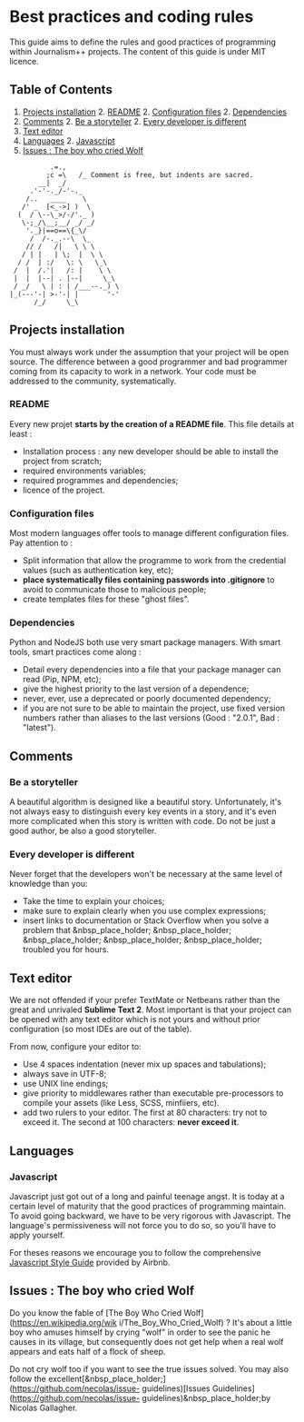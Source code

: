 # Best practices and coding rules

This guide aims to define the rules and good practices of programming within
Journalism++ projects. The content of this guide is under MIT licence.

## <a name='TOC'>Table of Contents</a>
  1. [Projects installation](#installation)
    2. [README](#readme)
    2. [Configuration files](#configuration)
    2. [Dependencies](#dependencies)
  1. [Comments](#comments)
    2. [Be a storyteller](#storyteller)
    2. [Every developer is different](#different)
  1. [Text editor](#editor)
  1. [Languages](#languages)
    2. [Javascript](#javascript)
  1. [Issues : The boy who cried Wolf](#issues)


```                               
          .=.,   
         ;c =\   /_ Comment is free, but indents are sacred.
       __|  _/     
     .'-'-._/-'-._
    /..   ____    \
   /' _  [<_->] )  \
  (  / \--\_>/-/'._ )
   \-;_/\__;__/ _/ _/
    '._}|==o==\{_\/
     /  /-._.--\  \_
    // /   /|   \ \ \
   / | |   | \;  |  \ \
  / /  | :/   \: \   \_\
 /  |  /.'|   /: |    \ \
 |  |  |--| . |--|     \_\
 / _/   \ | : | /___--._) \
|_(---'-| >-'-| |       '-'
      /_/     \_\
```

## <a name='installation'>Projects installation</a>

You must always work under the assumption that your project will be open
source. The difference between a good programmer and bad programmer coming
from its capacity to work in a network. Your code must be addressed to the
community, systematically.

### <a name='readme'>README</a>

Every new projet **starts by the creation of a README file**. This file
details at least :

  - Installation process : any new developer should be able to install the project from scratch;
  - required environments variables;
  - required programmes and dependencies;
  - licence of the project.

### <a name='configuration'>Configuration files</a>

Most modern languages offer tools to manage different configuration files. Pay
attention to :

  - Split information that allow the programme to work from the credential values (such as authentication key, etc);
  - **place systematically files containing passwords into .gitignore** to avoid to communicate those to malicious people;
  - create templates files for these "ghost files".

### <a name='dependencies'>Dependencies</a>

Python and NodeJS both use very smart package managers. With smart tools,
smart practices come along :

  - Detail every dependencies into a file that your package manager can read (Pip, NPM, etc);
  - give the highest priority to the last version of a dependence;
  - never, ever, use a deprecated or poorly documented dependency;
  - if you are not sure to be able to maintain the project, use fixed version numbers rather than aliases to the last versions (Good : "2.0.1", Bad : "latest").

## <a name='comments'>Comments</a>

### <a name='storyteller'>Be a storyteller</a>

A beautiful algorithm is designed like a beautiful story. Unfortunately, it's
not always easy to distinguish every key events in a story, and it's even more
complicated when this story is written with code. Do not be just a good
author, be also a good storyteller.

### <a name='different'>Every developer is different</a>

Never forget that the developers won't be necessary at the same level of
knowledge than you:

  - Take the time to explain your choices; 
  - make sure to explain clearly when you use complex expressions;
  - insert links to documentation or Stack Overflow when you solve a problem that &nbsp_place_holder; &nbsp_place_holder; &nbsp_place_holder; &nbsp_place_holder; &nbsp_place_holder; troubled you for hours.

## <a name='editor'>Text editor</a>

We are not offended if your prefer TextMate or Netbeans rather than the great
and unrivaled **Sublime Text 2**. Most important is that your project can be
opened with any text editor which is not yours and without prior configuration
(so most IDEs are out of the table).

  
From now, configure your editor to:

  - Use 4 spaces indentation (never mix up spaces and tabulations);
  - always save in UTF-8;
  - use UNIX line endings;
  - give priority to middlewares rather than executable pre-processors to compile your assets (like Less, SCSS, minfiiers, etc).
  - add two rulers to your editor. The first at 80 characters: try not to exceed it. The second at 100 characters: **never exceed it**.

## <a name='languages'>Languages</a>

### <a name='javascript'>Javascript</a>

Javascript just got out of a long and painful teenage angst. It is today at a
certain level of maturity that the good practices of programming maintain. To
avoid going backward, we have to be very rigorous with Javascript. The
language's permissiveness will not force you to do so, so you'll have to apply
yourself.

For theses reasons we encourage you to follow the comprehensive [Javascript
Style Guide](https://github.com/airbnb/javascript) provided by Airbnb.

## <a name='issues'>Issues : The boy who cried Wolf</a>

Do you know the fable of [The Boy Who Cried Wolf](https://en.wikipedia.org/wik
i/The_Boy_Who_Cried_Wolf) ? It's about a little boy who
amuses himself by crying "wolf" in order to see the panic he causes in its
village, but consequently does not get help when a real wolf appears and eats
half of a flock of sheep.

Do not cry wolf too if you want to see the true issues solved. You may also
follow the excellent[&nbsp_place_holder;](https://github.com/necolas/issue-
guidelines)[Issues Guidelines](https://github.com/necolas/issue-
guidelines)&nbsp_place_holder;by Nicolas Gallagher.

